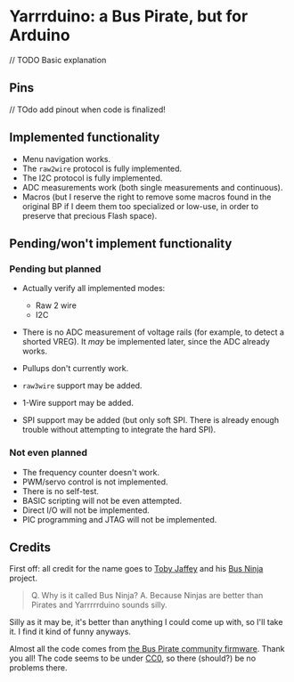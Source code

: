 # Yarrrduino: a Bus Pirate, but for Arduino
// TODO Basic explanation

## Pins

// TOdo add pinout when code is finalized!

## Implemented functionality

* Menu navigation works.
* The `raw2wire` protocol is fully implemented.
* The I2C protocol is fully implemented.
* ADC measurements work (both single measurements and continuous).
* Macros (but I reserve the right to remove some macros found in the original BP if I deem them too specialized or low-use, in order to preserve that precious Flash space).

## Pending/won't implement functionality

### Pending but planned

* Actually verify all implemented modes:
  * Raw 2 wire
  * I2C

* There is no ADC measurement of voltage rails (for example, to detect a shorted VREG). It _may_ be implemented later, since the ADC already works.
* Pullups don't currently work.
* `raw3wire` support may be added.
* 1-Wire support may be added.
* SPI support may be added (but only soft SPI. There is already enough trouble without attempting to integrate the hard SPI).

### Not even planned

* The frequency counter doesn't work.
* PWM/servo control is not implemented.
* There is no self-test.
* BASIC scripting will not be even attempted. 
* Direct I/O will not be implemented.
* PIC programming and JTAG will not be implemented.

## Credits

First off: all credit for the name goes to [Toby Jaffey](https://github.com/tobyjaffey) and his [Bus Ninja](https://github.com/tobyjaffey/bus-ninja) project. 

> Q. Why is it called Bus Ninja? A. Because Ninjas are better than Pirates and Yarrrrrduino sounds silly.

Silly as it may be, it's better than anything I could come up with, so I'll take it. I find it kind of funny anyways.

Almost all the code comes from [the Bus Pirate community firmware](https://github.com/BusPirate/Bus_Pirate). Thank you all! The code seems to be under [CC0](http://creativecommons.org/publicdomain/zero/1.0/), so there (should?) be no problems there.